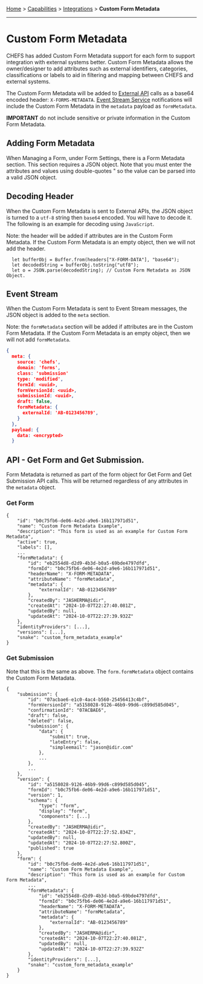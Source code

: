 [Home](index) > [Capabilities](Capabilities) > [Integrations](Integrations) > **Custom Form Metadata** 
***  
# Custom Form Metadata

CHEFS has added Custom Form Metadata support for each form to support integration with external systems better. Custom Form Metadata allows the owner/designer to add attributes such as external identifiers, categories, classifications or labels to aid in filtering and mapping between CHEFS and external systems.

The Custom Form Metadata will be added to [External API](./Calling-External-API.md) calls as a base64 encoded header: `X-FORMS-METADATA`. [Event Stream Service](./Event-Stream-Service.md) notifications will include the Custom Form Metadata in the `metadata` payload as `formMetadata`.

**IMPORTANT**  do not include sensitive or private information in the Custom Form Metadata.

## Adding Form Metadata

When Managing a Form, under Form Settings, there is a Form Metadata section. This section requires a JSON object. Note that you must enter the attributes and values using double-quotes " so the value can be parsed into a valid JSON object.

## Decoding Header

When the Custom Form Metadata is sent to External APIs, the JSON object is turned to a `utf-8` string then `base64` encoded. You will have to decode it. The following is an example for decoding using `JavaScript`.

Note: the header will be added if attributes are in the Custom Form Metadata. If the Custom Form Metadata is an empty object, then we will not add the header.

```
  let bufferObj = Buffer.from(headers["X-FORM-DATA"], "base64");
  let decodedString = bufferObj.toString("utf8");
  let o = JSON.parse(decodedString); // Custom Form Metadata as JSON Object.
```

## Event Stream 
When the Custom Form Metadata is sent to Event Stream messages, the JSON object is added to the `meta` section.

Note: the `formMetadata` section will be added if attributes are in the Custom Form Metadata. If the Custom Form Metadata is an empty object, then we will not add `formMetadata`.

```json
{
  meta: {
    source: 'chefs',
    domain: 'forms',
    class: 'submission'
    type: 'modified',
    formId: <uuid>,
    formVersionId: <uuid>,
    submissionId: <uuid>,
    draft: false,
    formMetadata: {
      externalId: 'AB-0123456789',
    }
  },
  payload: {
    data: <encrypted>
  }

```

## API - Get Form and Get Submission.
Form Metadata is returned as part of the form object for Get Form and Get Submission API calls. This will be returned regardless of any attributes in the `metadata` object.

### Get Form
```
{
    "id": "b0c75fb6-de06-4e2d-a9e6-16b117971d51",
    "name": "Custom Form Metadata Example",
    "description": "This form is used as an example for Custom Form Metadata",
    "active": true,
    "labels": [],
    ...
    "formMetadata": {
        "id": "eb2554d8-d2d9-4b3d-b0a5-69bde4797dfd",
        "formId": "b0c75fb6-de06-4e2d-a9e6-16b117971d51",
        "headerName": "X-FORM-METADATA",
        "attributeName": "formMetadata",
        "metadata": {
            "externalId": "AB-0123456789"
        },
        "createdBy": "JASHERMA@idir",
        "createdAt": "2024-10-07T22:27:40.081Z",
        "updatedBy": null,
        "updatedAt": "2024-10-07T22:27:39.932Z"
    },
    "identityProviders": [...],
    "versions": [...],
    "snake": "custom_form_metadata_example"
}
```

### Get Submission

Note that this is the same as above. The `form.formMetadata` object contains the Custom Form Metadata.

```
{
    "submission": {
        "id": "07acbae6-e1c0-4ac4-b560-25456413c4bf",
        "formVersionId": "a5158028-9126-46b9-99d6-c899d585d045",
        "confirmationId": "07ACBAE6",
        "draft": false,
        "deleted": false,
        "submission": {
            "data": {
                "submit": true,
                "lateEntry": false,
                "simpleemail": "jason@idir.com"
            },
            ...
        },
        ...
    },
    "version": {
        "id": "a5158028-9126-46b9-99d6-c899d585d045",
        "formId": "b0c75fb6-de06-4e2d-a9e6-16b117971d51",
        "version": 1,
        "schema": {
            "type": "form",
            "display": "form",
            "components": [...]
        },
        "createdBy": "JASHERMA@idir",
        "createdAt": "2024-10-07T22:27:52.834Z",
        "updatedBy": null,
        "updatedAt": "2024-10-07T22:27:52.800Z",
        "published": true
    },
    "form": {
        "id": "b0c75fb6-de06-4e2d-a9e6-16b117971d51",
        "name": "Custom Form Metadata Example",
        "description": "This form is used as an example for Custom Form Metadata",
        ...
        "formMetadata": {
            "id": "eb2554d8-d2d9-4b3d-b0a5-69bde4797dfd",
            "formId": "b0c75fb6-de06-4e2d-a9e6-16b117971d51",
            "headerName": "X-FORM-METADATA",
            "attributeName": "formMetadata",
            "metadata": {
                "externalId": "AB-0123456789"
            },
            "createdBy": "JASHERMA@idir",
            "createdAt": "2024-10-07T22:27:40.081Z",
            "updatedBy": null,
            "updatedAt": "2024-10-07T22:27:39.932Z"
        },
        "identityProviders": [...],
        "snake": "custom_form_metadata_example"
    }
}
```

